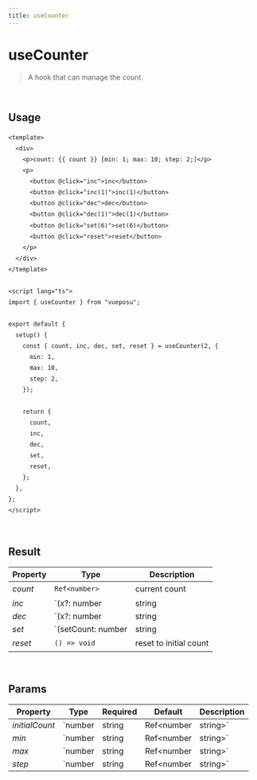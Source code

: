 ```yaml
---
title: useCounter
---
```


# useCounter

> A hook that can manage the count.

<br />

## Usage

<script>
import UseCounterDemo from './.vitepress/components/UseCounterDemo.vue'

export default {
  components: {
    UseCounterDemo
  }
}
</script>
<UseCounterDemo />

```vue
<template>
  <div>
    <p>count: {{ count }} [min: 1; max: 10; step: 2;]</p>
    <p>
      <button @click="inc">inc</button>
      <button @click="inc(1)">inc(1)</button>
      <button @click="dec">dec</button>
      <button @click="dec(1)">dec(1)</button>
      <button @click="set(6)">set(6)</button>
      <button @click="reset">reset</button>
    </p>
  </div>
</template>

<script lang="ts">
import { useCounter } from "vueposu";

export default {
  setup() {
    const { count, inc, dec, set, reset } = useCounter(2, {
      min: 1,
      max: 10,
      step: 2,
    });
    
    return {
      count,
      inc,
      dec,
      set,
      reset,
    };
  },
};
</script>
```

<br />

<style>code { line-height: 1.85em; }</style>

## Result

| Property | Type | Description |
|-|-|-|
| _count_ | `Ref<number>` | current count |
| _inc_ | `(x?: number | string | Ref<number | string>) => void` | increment incoming number or step number |
| _dec_ | `(x?: number | string | Ref<number | string>) => void` | decrement incoming number or step number |
| _set_ | `(setCount: number | string | Ref<number | string> | ((current: number) => number)) => void` | set current count |
| _reset_ | `() => void` | reset to initial count |

<br />

## Params

| Property | Type | Required | Default | Description |
|-|-|-|-|-|
| _initialCount_ | `number | string | Ref<number | string>` | `false` | `0` | initial count |
| _min_ | `number | string | Ref<number | string>` | `false` | - | minimum limit |
| _max_ | `number | string | Ref<number | string>` | `false` | - | maximum limit |
| _step_ | `number | string | Ref<number | string>` | `false` | `1` | step number |